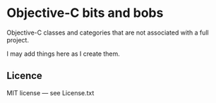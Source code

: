 # Objective-C bits and bobs #

Objective-C classes and categories that are not associated with a full project.

I may add things here as I create them.

## Licence ##

MIT license — see License.txt
